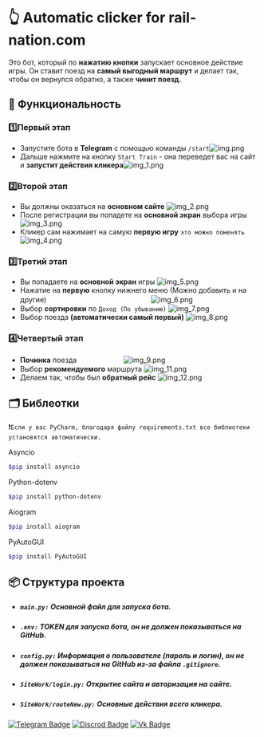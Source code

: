 # 👆 Automatic clicker for rail-nation.com

Это бот, который по **нажатию кнопки** запускает основное действие игры. Он ставит поезд на **самый выгодный маршрут** и делает так, чтобы он вернулся обратно, а также **чинит поезд.**

## 📌 Функциональность
### 1️⃣Первый этап

-  Запустите бота в **Telegram** с помощью команды `/start`![img.png](ReamdePhoto/img.png)
-  Дальше нажмите на кнопку `Start Train` - она переведет вас на сайт и **запустит действия кликера**![img_1.png](ReamdePhoto/img_1.png)

### 2️⃣Второй этап

- Вы должны оказаться на **основном сайте** ![img_2.png](ReamdePhoto/img_2.png)
- После регистрации вы попадете на **основной экран** выбора игры ![img_3.png](ReamdePhoto/img_3.png)
- Кликер сам нажимает на самую **первую игру** `это можно поменять`  
![img_4.png](ReamdePhoto/img_4.png)
### 3️⃣Третий этап

- Вы попадаете на **основной экран** игры ![img_5.png](ReamdePhoto/img_5.png)
- Нажатие на **первую** кнопку нижнего меню (Можно добавить и на другие)ㅤㅤㅤㅤㅤㅤㅤㅤㅤㅤㅤㅤㅤㅤㅤㅤ ![img_6.png](ReamdePhoto/img_6.png)
- Выбор **сортировки** по `Доход (По убыванию)` ![img_7.png](ReamdePhoto/img_7.png)
- Выбор поезда **(автоматически самый первый)** ![img_8.png](ReamdePhoto/img_8.png)


### 4️⃣Четвертый этап

- **Починка** поезда ㅤㅤㅤㅤㅤㅤㅤ![img_9.png](ReamdePhoto/img_9.png)
- Выбор **рекомендуемого** маршрута ![img_11.png](ReamdePhoto/img_11.png)
- Делаем так, чтобы был **обратный рейс** ![img_12.png](ReamdePhoto/img_12.png)

## 🗂️ Библеотки
❗``Если у вас PyCharm, благодаря файлу requirements.txt все библиотеки установятся автоматически.``

Asyncio
```bash
$pip install asyncio
```

Python-dotenv
```bash
$pip install python-dotenv
```

Aiogram
```bash
$pip install aiogram
```

 PyAutoGUI
```bash
$pip install PyAutoGUI
```

## 📦 Структура проекта
- ##### `main.py:` Основной файл для запуска бота.
- ##### `.env:` TOKEN для запуска бота, он не должен показываться на GitHub.
- ##### `config.py:` Информация о пользователе (пароль и логин), он не должен показываться на GitHub из-за файла `.gitignore`.
- ##### `SiteWork/login.py:` Открытие сайта и авторизация на сайте.
- ##### `SiteWork/routeNew.py:` Основные действия всего кликера.


[![Telegram Badge](https://img.shields.io/badge/-vvlad_islov-blue?style=flat&logo=Telegram&logoColor=white)](https://t.me/vvlad_islovv) 
[![Discrod Badge](https://img.shields.io/badge/-Evka-darkslateblue?style=flat&logo=Discord&logoColor=#4B0082)](https://discordapp.com/users/1144549294813224960/)
[![Vk Badge](https://img.shields.io/badge/-Vladislov-dodgerblue?style=flat&logo=VK&logoColor=#4B0082)](https://vk.com/vvlad_islovv)